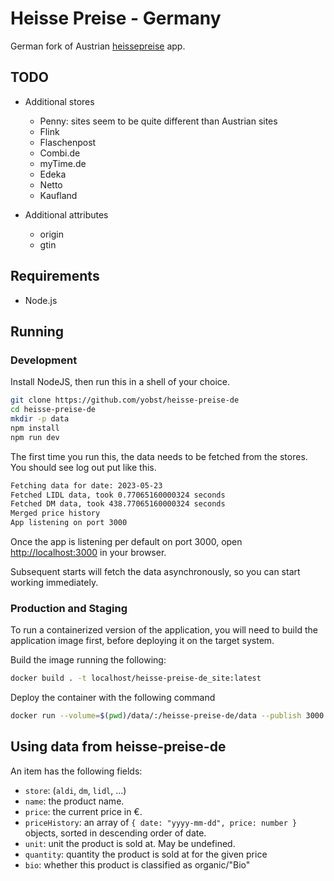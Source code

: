 # Heisse Preise - Germany

German fork of Austrian [heissepreise](https://github.com/badlogic/heissepreise) app.

## TODO

-   Additional stores

    -   Penny: sites seem to be quite different than Austrian sites
    -   Flink
    -   Flaschenpost
    -   Combi.de
    -   myTime.de
    -   Edeka
    -   Netto
    -   Kaufland

-   Additional attributes
    -   origin
    -   gtin

## Requirements

-   Node.js

## Running

### Development

Install NodeJS, then run this in a shell of your choice.

```bash
git clone https://github.com/yobst/heisse-preise-de
cd heisse-preise-de
mkdir -p data
npm install
npm run dev
```

The first time you run this, the data needs to be fetched from the stores. You should see log out put like this.

```bash
Fetching data for date: 2023-05-23
Fetched LIDL data, took 0.77065160000324 seconds
Fetched DM data, took 438.77065160000324 seconds
Merged price history
App listening on port 3000
```

Once the app is listening per default on port 3000, open <http://localhost:3000> in your browser.

Subsequent starts will fetch the data asynchronously, so you can start working immediately.

### Production and Staging

To run a containerized version of the application, you will need to build the application image first, before deploying it on the target system.

Build the image running the following:

```bash
docker build . -t localhost/heisse-preise-de_site:latest
```

Deploy the container with the following command

```bash
docker run --volume=$(pwd)/data/:/heisse-preise-de/data --publish 3000:3000 localhost/heisse-preise-de_site:latest
```

## Using data from heisse-preise-de

An item has the following fields:

-   `store`: (`aldi`, `dm`, `lidl`, ...)
-   `name`: the product name.
-   `price`: the current price in €.
-   `priceHistory`: an array of `{ date: "yyyy-mm-dd", price: number }` objects, sorted in descending order of date.
-   `unit`: unit the product is sold at. May be undefined.
-   `quantity`: quantity the product is sold at for the given price
-   `bio`: whether this product is classified as organic/"Bio"
